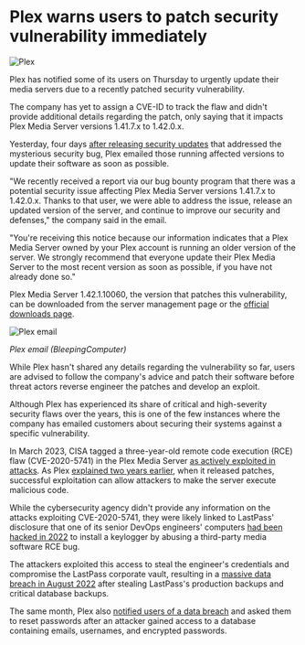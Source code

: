 # Plex warns users to patch security vulnerability immediately

![Plex](https://www.bleepstatic.com/content/hl-images/2025/08/15/Plex_logo.jpg)

Plex has notified some of its users on Thursday to urgently update their media servers due to a recently patched security vulnerability.

The company has yet to assign a CVE-ID to track the flaw and didn't provide additional details regarding the patch, only saying that it impacts Plex Media Server versions 1.41.7.x to 1.42.0.x.

Yesterday, four days [after releasing security updates](https://forums.plex.tv/t/plex-media-server/30447/687) that addressed the mysterious security bug, Plex emailed those running affected versions to update their software as soon as possible.

"We recently received a report via our bug bounty program that there was a potential security issue affecting Plex Media Server versions 1.41.7.x to 1.42.0.x. Thanks to that user, we were able to address the issue, release an updated version of the server, and continue to improve our security and defenses," the company said in the email.

"You're receiving this notice because our information indicates that a Plex Media Server owned by your Plex account is running an older version of the server. We strongly recommend that everyone update their Plex Media Server to the most recent version as soon as possible, if you have not already done so."

Plex Media Server 1.42.1.10060, the version that patches this vulnerability, can be downloaded from the server management page or the [official downloads page](https://www.plex.tv/media-server-downloads/).

![Plex email](https://www.bleepstatic.com/images/news/u/1109292/2025/Plex_email.png)

_Plex email (BleepingComputer)_

​While Plex hasn't shared any details regarding the vulnerability so far, users are advised to follow the company's advice and patch their software before threat actors reverse engineer the patches and develop an exploit.

Although Plex has experienced its share of critical and high-severity security flaws over the years, this is one of the few instances where the company has emailed customers about securing their systems against a specific vulnerability.

In March 2023, CISA tagged a three-year-old remote code execution (RCE) flaw (CVE-2020-5741) in the Plex Media Server [as actively exploited in attacks](https://www.bleepingcomputer.com/news/security/cisa-warns-of-actively-exploited-plex-bug-after-lastpass-breach/). As Plex [explained two years earlier](https://forums.plex.tv/t/security-regarding-cve-2020-5741/586819), when it released patches, successful exploitation can allow attackers to make the server execute malicious code.

While the cybersecurity agency didn't provide any information on the attacks exploiting CVE-2020-5741, they were likely linked to LastPass' disclosure that one of its senior DevOps engineers' computers [had been hacked in 2022](https://www.bleepingcomputer.com/news/security/lastpass-devops-engineer-hacked-to-steal-password-vault-data-in-2022-breach/) to install a keylogger by abusing a third-party media software RCE bug.

The attackers exploited this access to steal the engineer's credentials and compromise the LastPass corporate vault, resulting in a [massive data breach in August 2022](https://www.bleepingcomputer.com/news/security/lastpass-developer-systems-hacked-to-steal-source-code/) after stealing LastPass's production backups and critical database backups.

The same month, Plex also [notified users of a data breach](https://www.bleepingcomputer.com/news/security/plex-warns-users-to-reset-passwords-after-a-data-breach/) and asked them to reset passwords after an attacker gained access to a database containing emails, usernames, and encrypted passwords.